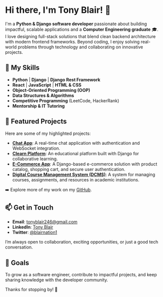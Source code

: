 # Hi there, I'm Tony Blair! 👋  

I'm a **Python & Django software developer** passionate about building impactful, scalable applications and a **Computer Engineering graduate** 🎓.  
I love designing full-stack solutions that blend clean backend architecture with modern frontend frameworks. Beyond coding, I enjoy solving real-world problems through technology and collaborating on innovative projects.  

## 🚀 My Skills  

- **Python** | **Django** | **Django Rest Framework**  
- **React** | **JavaScript** | **HTML & CSS**  
- **Object-Oriented Programming (OOP)**  
- **Data Structures & Algorithms**  
- **Competitive Programming** (LeetCode, HackerRank)  
- **Mentorship & IT Tutoring**  

## 💼 Featured Projects  

Here are some of my highlighted projects:  

- [**Chat App**](https://github.com/Blairnation/chat_app): A real-time chat application with authentication and WebSocket integration.  
- [**Clearn Platform**](https://github.com/coupcode/Clearn): An educational platform built with Django for collaborative learning.  
- [**E-Commerce App**](https://github.com/Blairnation/Ecommerce_App): A Django-based e-commerce solution with product catalog, shopping cart, and secure user authentication.  
- [**Digital Course Management System (DCMS)**](https://github.com/Blairnation/DCMS): A system for managing courses, assignments, and resources in academic institutions.  

➡️ Explore more of my work on my [GitHub](https://github.com/Blairnation).  

## 📫 Get in Touch  

- **Email**: tonyblair246@gmail.com  
- **LinkedIn**: [Tony Blair](https://www.linkedin.com/in/yeboah-tony-blair-4857a1268/)  
- **Twitter**: [@blairnation1](https://twitter.com/blairnation1)  

I’m always open to collaboration, exciting opportunities, or just a good tech conversation.  

## 🎯 Goals  

To grow as a software engineer, contribute to impactful projects, and keep sharing knowledge with the developer community.  

Thanks for stopping by! 🚀  
